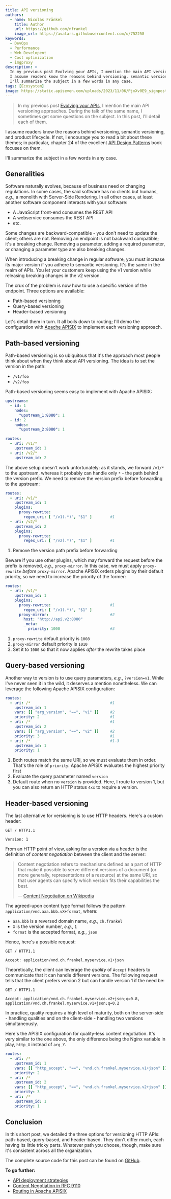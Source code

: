 ```yaml
---
title: API versioning
authors:
  - name: Nicolas Fränkel
    title: Author
    url: https://github.com/nfrankel
    image_url: https://avatars.githubusercontent.com/u/752258
keywords:
  - DevOps
  - Performance
  - Web Developent
  - Cost optimization
  - imgproxy
description: >
  In my previous post Evolving your APIs, I mention the main API versioning approaches. During the talk of the same name, I sometimes get some questions on the subject. In this post, I'll detail each of them.
  I assume readers know the reasons behind versioning, semantic versioning, and product lifecycle. If not, I encourage you to read a bit about these themes; in particular, chapter 24 of the excellent API Design Patterns book focuses on them.
  I'll summarize the subject in a few words in any case.
tags: [Ecosystem]
image: https://static.apiseven.com/uploads/2023/11/06/PjxXv0E9_signpost-3691159.jpg
---
```


>In my previous post [Evolving your APIs](https://blog.frankel.ch/evolve-apis/), I mention the main API versioning approaches. During the talk of the same name, I sometimes get some questions on the subject. In this post, I'll detail each of them.

<!--truncate-->

<head>
    <link rel="canonical" href="https://blog.frankel.ch/api-versioning/" />
</head>

I assume readers know the reasons behind versioning, semantic versioning, and product lifecycle. If not, I encourage you to read a bit about these themes; in particular, chapter 24 of the excellent [API Design Patterns](https://blog.frankel.ch/api-design-patterns/) book focuses on them.

I'll summarize the subject in a few words in any case.

## Generalities

Software naturally evolves, because of business need or changing regulations. In some cases, the said software has no clients but humans, _e.g._, a monolith with Server-Side Rendering. In all other cases, at least another software component interacts with your software:

* A JavaScript front-end consumes the REST API
* A webservice consumes the REST API
* etc.

Some changes are backward-compatible - you don't need to update the client; others are not. Removing an endpoint is not backward compatible; it's a breaking change. Removing a parameter, adding a required parameter, or changing a parameter type are also breaking changes.

When introducing a breaking change in regular software, you must increase its major version if you adhere to semantic versioning. It's the same in the realm of APIs. You let your customers keep using the v1 version while releasing breaking changes in the v2 version.

The crux of the problem is now how to use a specific version of the endpoint. Three options are available:

* Path-based versioning
* Query-based versioning
* Header-based versioning

Let's detail them in turn. It all boils down to routing; I'll demo the configuration with [Apache APISIX](https://apisix.apache.org/) to implement each versioning approach.

## Path-based versioning

Path-based versioning is so ubiquitous that it's the approach most people think about when they think about API versioning. The idea is to set the version in the path:

* `/v1/foo`
* `/v2/foo`

Path-based versioning seems easy to implement with Apache APISIX:

```yaml
upstreams:
  - id: 1
    nodes:
      "upstream_1:8080": 1
  - id: 2
    nodes:
      "upstream_2:8080": 1

routes:
  - uri: /v1/*
    upstream_id: 1
  - uri: /v2/*
    upstream_id: 2
```

The above setup doesn't work unfortunately: as it stands, we forward `/v1/*` to the upstream, whereas it probably can handle only `*` - the path behind the version prefix. We need to remove the version prefix before forwarding to the upstream:

```yaml
routes:
  - uri: /v1/*
    upstream_id: 1
    plugins:
      proxy-rewrite:
        regex_uri: [ "/v1(.*)", "$1" ]        #1
  - uri: /v2/*
    upstream_id: 2
    plugins:
      proxy-rewrite:
        regex_uri: [ "/v2(.*)", "$1" ]        #1
```

1. Remove the version path prefix before forwarding

Beware if you use other plugins, which may forward the request before the prefix is removed, _e.g._, `proxy-mirror`. In this case, we must apply `proxy-rewrite` *before* `proxy-mirror`. Apache APISIX orders plugins by their default priority, so we need to increase the priority of the former:

```yaml
routes:
  - uri: /v1/*
    upstream_id: 1
    plugins:
      proxy-rewrite:                          #1
        regex_uri: [ "/v1(.*)", "$1" ]
      proxy-mirror:                           #2
        host: "http://api.v2:8080"
        _meta:
          priority: 1000                      #3
```

1. `proxy-rewrite` default priority is `1008`
2. `proxy-mirror` default priority is `1010`
3. Set it to `1000` so that it now applies _after_ the rewrite takes place

## Query-based versioning

Another way to version is to use query parameters, _e.g._, `?version=v1`. While I've never seen it in the wild, it deserves a mention nonetheless. We can leverage the following Apache APISIX configuration:

```yaml
routes:
  - uri: /*                                   #1
    upstream_id: 1
    vars: [[ "arg_version", "==", "v1" ]]     #2
    priority: 2                               #1
  - uri: /*                                   #1
    upstream_id: 2
    vars: [[ "arg_version", "==", "v2" ]]     #2
    priority: 3                               #1
  - uri: /*                                   #1-3
    upstream_id: 1
    priority: 1
```

1. Both routes match the same URI, so we must evaluate them in order. That's the role of `priority`: Apache APISIX evaluates the highest priority first
2. Evaluate the query parameter named `version`
3. Default route when no `version` is provided. Here, I route to version 1, but you can also return an HTTP status `4xx` to require a version.

## Header-based versioning

The last alternative for versioning is to use HTTP headers. Here's a custom header:

```http
GET / HTTP1.1

Version: 1
```

From an HTTP point of view, asking for a version via a header is the definition of _content negotiation_ between the client and the server:

>Content negotiation refers to mechanisms defined as a part of HTTP that make it possible to serve different versions of a document (or more generally, representations of a resource) at the same URI, so that user agents can specify which version fits their capabilities the best.
>
>-- [Content Negotiation on Wikipedia](https://en.wikipedia.org/wiki/Content_negotiation)

The agreed-upon content type format follows the pattern `application/vnd.aaa.bbb.vX+format`, where:

* `aaa.bbb` is a reversed domain name, _e.g._, `ch.frankel`
* `X` is the version number, _e.g._, `1`
* `format` is the accepted format, _e.g._, `json`

Hence, here's a possible request:

```http
GET / HTTP1.1

Accept: application/vnd.ch.frankel.myservice.v1+json
```

Theoretically, the client can leverage the *quality*  of `Accept` headers to communicate that it can handle different versions. The following request tells that the client prefers version 2 but can handle version 1 if the need be:

```http
GET / HTTP1.1

Accept: application/vnd.ch.frankel.myservice.v2+json;q=0.8, application/vnd.ch.frankel.myservice.v1+json;q=0.2
```

In practice, quality requires a high level of maturity, both on the server-side - handling qualities and on the client-side - handling two versions simultaneously.

Here's the APISIX configuration for quality-less content negotiation. It's very similar to the one above, the only difference being the Nginx variable in play, `http_X` instead of `arg_Y`.

```yaml
routes:
  - uri: /*
    upstream_id: 1
    vars: [[ "http_accept", "==", "vnd.ch.frankel.myservice.v1+json" ]]
    priority: 2
  - uri: /*
    upstream_id: 2
    vars: [[ "http_accept", "==", "vnd.ch.frankel.myservice.v2+json" ]]
    priority: 3
  - uri: /*
    upstream_id: 1
    priority: 1
```

## Conclusion

In this short post, we detailed the three options for versioning HTTP APIs: path-based, query-based, and header-based. They don't differ much, each having its little tricky parts. Whatever path you choose, though, make sure it's consistent across all the organization.

The complete source code for this post can be found on [GitHub](https://github.com/ajavageek/api-versioning).

**To go further:**

* [API deployment strategies](https://navendu.me/posts/api-deployment-strategies/)
* [Content Negotiation in RFC 9110](https://www.rfc-editor.org/rfc/rfc9110.html#name-content-negotiation)
* [Routing in Apache APISIX](https://apisix.apache.org/docs/apisix/router-radixtree/)
